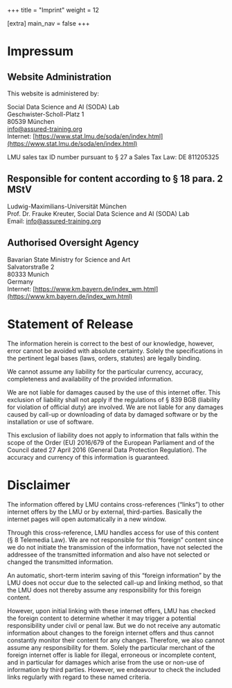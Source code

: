 +++
title = "Imprint"
weight = 12

[extra]
main_nav = false
+++

# Impressum

## Website Administration
This website is administered by:

Social Data Science and AI (SODA) Lab <br>
Geschwister-Scholl-Platz 1 <br>
80539 München <br>
[info@assured-training.org](info@assured-training.org) <br>
Internet: [https://www.stat.lmu.de/soda/en/index.html](https://www.stat.lmu.de/soda/en/index.html)

LMU sales tax ID number pursuant to § 27 a Sales Tax Law: DE 811205325


## Responsible for content according to § 18 para. 2 MStV

Ludwig-Maximilians-Universität München <br>
Prof. Dr. Frauke Kreuter, Social Data Science and AI (SODA) Lab <br>
Email: [info@assured-training.org](info@assured-training.org)

## Authorised Oversight Agency

Bavarian State Ministry for Science and Art <br>
Salvatorstraße 2 <br>
80333 Munich <br>
Germany <br>
Internet: [https://www.km.bayern.de/index_wm.html](https://www.km.bayern.de/index_wm.html)


# Statement of Release
The information herein is correct to the best of our knowledge, however, error cannot be avoided with absolute certainty. Solely the specifications in the pertinent legal bases (laws, orders, statutes) are legally binding.

We cannot assume any liability for the particular currency, accuracy, completeness and availability of the provided information.

We are not liable for damages caused by the use of this internet offer. This exclusion of liability shall not apply if the regulations of § 839 BGB (liability for violation of official duty) are involved. We are not liable for any damages caused by call-up or downloading of data by damaged software or by the installation or use of software.

This exclusion of liability does not apply to information that falls within the scope of the Order (EU) 2016/679 of the European Parliament and of the Council dated 27 April 2016 (General Data Protection Regulation). The accuracy and currency of this information is guaranteed.


# Disclaimer
The information offered by LMU contains cross-references (“links”) to other internet offers by the LMU or by external, third-parties. Basically the internet pages will open automatically in a new window.

Through this cross-reference, LMU handles access for use of this content (§ 8 Telemedia Law). We are not responsible for this “foreign” content since we do not initiate the transmission of the information, have not selected the addressee of the transmitted information and also have not selected or changed the transmitted information.

An automatic, short-term interim saving of this “foreign information” by the LMU does not occur due to the selected call-up and linking method, so that the LMU does not thereby assume any responsibility for this foreign content.

However, upon initial linking with these internet offers, LMU has checked the foreign content to determine whether it may trigger a potential responsibility under civil or penal law. But we do not receive any automatic information about changes to the foreign internet offers and thus cannot constantly monitor their content for any changes. Therefore, we also cannot assume any responsibility for them. Solely the particular merchant of the foreign internet offer is liable for illegal, erroneous or incomplete content, and in particular for damages which arise from the use or non-use of information by third parties. However, we endeavour to check the included links regularly with regard to these named criteria.
